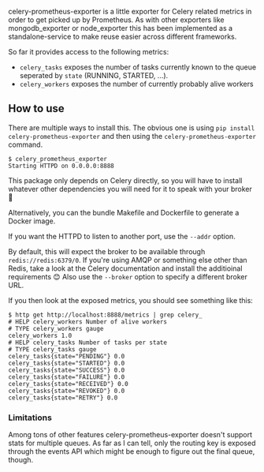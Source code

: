 celery-prometheus-exporter is a little exporter for Celery related metrics in
order to get picked up by Prometheus. As with other exporters like
mongodb\_exporter or node\_exporter this has been implemented as a
standalone-service to make reuse easier across different frameworks.

So far it provides access to the following metrics:

* `celery_tasks` exposes the number of tasks currently known to the queue
  seperated by `state` (RUNNING, STARTED, ...).
* `celery_workers` exposes the number of currently probably alive workers


## How to use

There are multiple ways to install this. The obvious one is using `pip install
celery-prometheus-exporter` and then using the `celery-prometheus-exporter`
command.

```
$ celery_prometheus_exporter
Starting HTTPD on 0.0.0.0:8888
```

This package only depends on Celery directly, so you will have to install
whatever other dependencies you will need for it to speak with your broker 🙂

Alternatively, you can the bundle Makefile and Dockerfile to generate a Docker
image.

If you want the HTTPD to listen to another port, use the `--addr` option.

By default, this will expect the broker to be available through
`redis://redis:6379/0`. If you're using AMQP or something else other than Redis,
take a look at the Celery documentation and install the additioinal requirements
😊 Also use the `--broker` option to specify a different broker URL.

If you then look at the exposed metrics, you should see something like this:

```
$ http get http://localhost:8888/metrics | grep celery_
# HELP celery_workers Number of alive workers
# TYPE celery_workers gauge
celery_workers 1.0
# HELP celery_tasks Number of tasks per state
# TYPE celery_tasks gauge
celery_tasks{state="PENDING"} 0.0
celery_tasks{state="STARTED"} 0.0
celery_tasks{state="SUCCESS"} 0.0
celery_tasks{state="FAILURE"} 0.0
celery_tasks{state="RECEIVED"} 0.0
celery_tasks{state="REVOKED"} 0.0
celery_tasks{state="RETRY"} 0.0
```

### Limitations

Among tons of other features celery-prometheus-exporter doesn't support stats
for multiple queues. As far as I can tell, only the routing key is exposed
through the events API which might be enough to figure out the final queue,
though.
